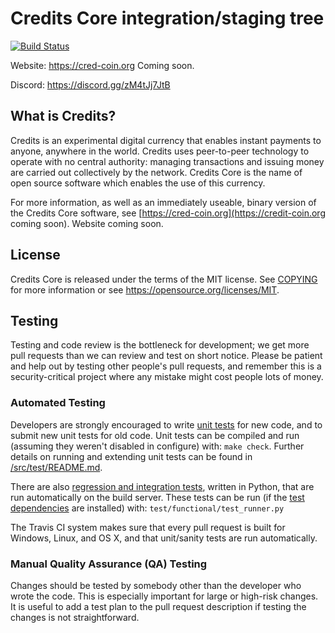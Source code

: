 Credits Core integration/staging tree
=====================================

[![Build Status](https://travis-ci.org/credits-project/credits.svg?branch=master)](https://travis-ci.org/credits-project/credits)

Website: https://cred-coin.org Coming soon.

Discord: https://discord.gg/zM4tJj7JtB

What is Credits?
----------------

Credits is an experimental digital currency that enables instant payments to
anyone, anywhere in the world. Credits uses peer-to-peer technology to operate
with no central authority: managing transactions and issuing money are carried
out collectively by the network. Credits Core is the name of open source
software which enables the use of this currency.

For more information, as well as an immediately useable, binary version of
the Credits Core software, see [https://cred-coin.org](https://credit-coin.org coming soon).
Website coming soon.

License
-------

Credits Core is released under the terms of the MIT license. See [COPYING](COPYING) for more
information or see https://opensource.org/licenses/MIT.


Testing
-------

Testing and code review is the bottleneck for development; we get more pull
requests than we can review and test on short notice. Please be patient and help out by testing
other people's pull requests, and remember this is a security-critical project where any mistake might cost people
lots of money.

### Automated Testing

Developers are strongly encouraged to write [unit tests](src/test/README.md) for new code, and to
submit new unit tests for old code. Unit tests can be compiled and run
(assuming they weren't disabled in configure) with: `make check`. Further details on running
and extending unit tests can be found in [/src/test/README.md](/src/test/README.md).

There are also [regression and integration tests](/test), written
in Python, that are run automatically on the build server.
These tests can be run (if the [test dependencies](/test) are installed) with: `test/functional/test_runner.py`

The Travis CI system makes sure that every pull request is built for Windows, Linux, and OS X, and that unit/sanity tests are run automatically.

### Manual Quality Assurance (QA) Testing

Changes should be tested by somebody other than the developer who wrote the
code. This is especially important for large or high-risk changes. It is useful
to add a test plan to the pull request description if testing the changes is
not straightforward.
